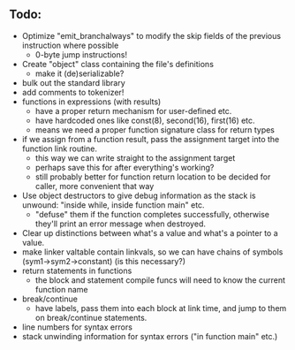 Todo:
-----

- Optimize "emit_branchalways" to modify the skip fields of the previous instruction where possible
	- 0-byte jump instructions!
- Create "object" class containing the file's definitions
	- make it (de)serializable?
- bulk out the standard library
- add comments to tokenizer!
- functions in expressions (with results)
	- have a proper return mechanism for user-defined etc.
	- have hardcoded ones like const(8), second(16), first(16) etc.
	- means we need a proper function signature class for return types
- if we assign from a function result, pass the assignment target into the function link routine.
	- this way we can write straight to the assignment target
	- perhaps save this for after everything's working?
	- still probably better for function return location to be decided for caller, more convenient that way
- Use object destructors to give debug information as the stack is unwound: "inside while, inside function main" etc.
	- "defuse" them if the function completes successfully, otherwise they'll print an error message when destroyed.
- Clear up distinctions between what's a value and what's a pointer to a value.
- make linker valtable contain linkvals, so we can have chains of symbols (sym1->sym2->constant) (is this necessary?)
- return statements in functions
	- the block and statement compile funcs will need to know the current function name
- break/continue
	- have labels, pass them into each block at link time, and jump to them on break/continue statements.
- line numbers for syntax errors
- stack unwinding information for syntax errors ("in function main" etc.)